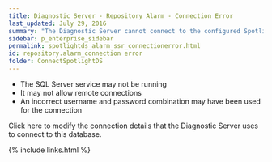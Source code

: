 ```yaml
---
title: ﻿Diagnostic Server - Repository Alarm - Connection Error
last_updated: July 29, 2016
summary: "The Diagnostic Server cannot connect to the configured Spotlight Statistics Repository."
sidebar: p_enterprise_sidebar
permalink: spotlightds_alarm_ssr_connectionerror.html
id: repository.alarm_connection error
folder: ConnectSpotlightDS
---
```




* The SQL Server service may not be running
* It may not allow remote connections
* An incorrect username and password combination may have been used for the connection

Click <xref href="spotlightproc:Console.ShowOptions(id=\Diagnostic Server\Configure the Spotlight Statistics Repository)" format="html" scope="external">here</xref> to modify the connection details that the Diagnostic Server uses to connect to this database.



{% include links.html %}
